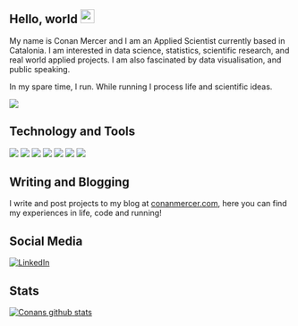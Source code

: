 ## Hello, world <img src="https://media.giphy.com/media/hvRJCLFzcasrR4ia7z/giphy.gif" width="25px">
 
My name is Conan Mercer and I am an Applied Scientist currently based in Catalonia. I am interested in data science, statistics, scientific research, and real world applied projects. I am also fascinated by data visualisation, and public speaking.

In my spare time, I run. While running I process life and scientific ideas.

![](https://visitor-badge.glitch.me/badge?page_id=ConanMercer.ConanMercer)


## Technology and Tools

![](https://img.shields.io/badge/OS-Windows-informational?style=flat&logo=data:image/svg%2bxml;base64,<BASE64_DATA>)
![](https://img.shields.io/badge/Editor-VisualStudioCode-informational?style=flat&logo=data:image/svg%2bxml;base64,<BASE64_DATA>)
![](https://img.shields.io/badge/Code-Python-informational?style=flat&logo=<LOGO_NAME>&logoColor=white&color=ff6347)
![](https://img.shields.io/badge/Code-C++/C-informational?style=flat&logo=<LOGO_NAME>&logoColor=white&color=ff6347)
![](https://img.shields.io/badge/Code-HTML/CSS-informational?style=flat&logo=<LOGO_NAME>&logoColor=white&color=2bbc8a)
![](https://img.shields.io/badge/Code-SQL-informational?style=flat&logo=<LOGO_NAME>&logoColor=white&color=2bbc8a)
![](https://img.shields.io/badge/Cloud-Azure-informational?style=flat&logo=<LOGO_NAME>&logoColor=white&color=fdb813)

## Writing and Blogging

I write and post projects to my blog at [conanmercer.com](https://conanmercer.com/), here you can find my experiences in life, code and running!

## Social Media
[![LinkedIn][1.1]][1]

[1.1]: https://user-images.githubusercontent.com/26264600/88994287-99226500-d31a-11ea-9a80-a91afd654777.png

[1]: https://www.linkedin.com/in/conanmercer/

## Stats
[![Conans github stats](https://github-readme-stats.vercel.app/api?username=ConanMercer)](https://github.com/ConanMercer/github-readme-stats)
